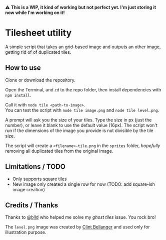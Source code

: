 ⚠️ **This is a WIP, it kind of working but not perfect yet. I'm just storing it now while I'm working on it!**      

# Tilesheet utility

A simple script that takes an grid-based image and outputs an other image, getting rid of of duplicated tiles.  

## How to use    

Clone or download the repository.  

Open the Terminal, and `cd` to the repo folder, then install dependencies with `npm install`.  

Call it with `node tile <path-to-image>`.  
You can test the script with `node tile image.png` and `node tile level.png`.  

A prompt will ask you the size of your tiles. Type the size in px (just the number), or leave it blank to use the default value (16px). The script won't run if the dimensions of the image you provide is not divisible by the tile size.  

The script will create a `<filename>-tile.png` in the `sprites` folder, *hopefully* removing all duplicated tiles from the original image.

## Limitations / TODO

* Only supports square tiles  
* New image only created a single row for now (TODO: add square-ish image creation)  

## Credits / Thanks  

Thanks to [@blld](https://github.com/blldand-tiles) who helped me solve my *ghost tiles* issue. You rock bro!  

The `level.png` image was created by [Clint Bellanger](https://opengameart.org/forumtopic/feedback-on-16px-robots-and-tiles) and used only for illustration purpose.  
